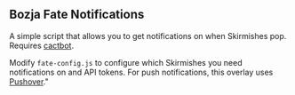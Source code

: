 ## Bozja Fate Notifications

A simple script that allows you to get notifications on when Skirmishes pop.
Requires [cactbot](https://github.com/quisquous/cactbot).

Modify `fate-config.js` to configure which Skirmishes you need notifications on and API tokens.
For push notifications, this overlay uses [Pushover](https://pushover.net/)."
